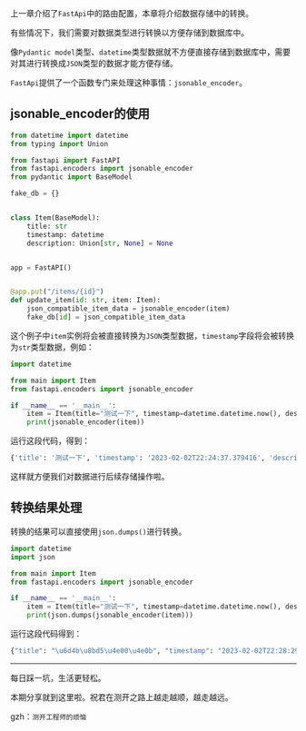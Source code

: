 上一章介绍了`FastApi`中的路由配置，本章将介绍数据存储中的转换。  

有些情况下，我们需要对数据类型进行转换以方便存储到数据库中。  

像`Pydantic model`类型、`datetime`类型数据就不方便直接存储到数据库中，需要对其进行转换成`JSON`类型的数据才能方便存储。  

`FastApi`提供了一个函数专门来处理这种事情：`jsonable_encoder`。

## jsonable_encoder的使用

```python
from datetime import datetime
from typing import Union

from fastapi import FastAPI
from fastapi.encoders import jsonable_encoder
from pydantic import BaseModel

fake_db = {}


class Item(BaseModel):
    title: str
    timestamp: datetime
    description: Union[str, None] = None


app = FastAPI()


@app.put("/items/{id}")
def update_item(id: str, item: Item):
    json_compatible_item_data = jsonable_encoder(item)
    fake_db[id] = json_compatible_item_data
```

这个例子中`item`实例将会被直接转换为`JSON`类型数据，`timestamp`字段将会被转换为`str`类型数据，例如：

```python
import datetime

from main import Item
from fastapi.encoders import jsonable_encoder

if __name__ == '__main__':
    item = Item(title="测试一下", timestamp=datetime.datetime.now(), description="这里是描述")
    print(jsonable_encoder(item))
```

运行这段代码，得到：

```bash
{'title': '测试一下', 'timestamp': '2023-02-02T22:24:37.379416', 'description': '这里是描述'}
```

这样就方便我们对数据进行后续存储操作啦。  

## 转换结果处理

转换的结果可以直接使用`json.dumps()`进行转换。

```python
import datetime
import json

from main import Item
from fastapi.encoders import jsonable_encoder

if __name__ == '__main__':
    item = Item(title="测试一下", timestamp=datetime.datetime.now(), description="这里是描述")
    print(json.dumps(jsonable_encoder(item)))
```

运行这段代码得到：

```bash
{"title": "\u6d4b\u8bd5\u4e00\u4e0b", "timestamp": "2023-02-02T22:28:29.122139", "description": "\u8fd9\u91cc\u662f\u63cf\u8ff0"}
```


***

每日踩一坑，生活更轻松。

本期分享就到这里啦。祝君在测开之路上越走越顺，越走越远。

gzh：`测开工程师的烦恼`